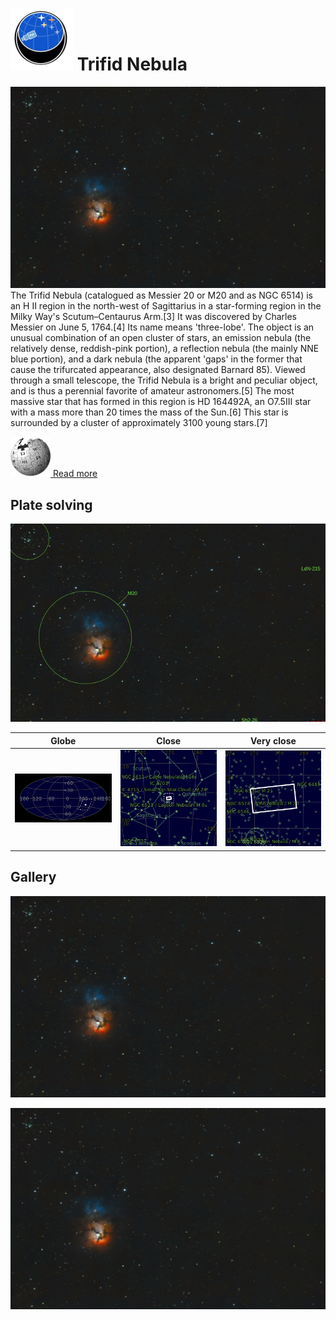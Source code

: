 # ![](Imaging//Common/pyl-tiny.png) Trifid Nebula
![IMG](Imaging//HD/Trifid_Nebula+00+co.jpg)
The Trifid Nebula (catalogued as Messier 20 or M20 and as NGC 6514) is an H II region in the north-west of Sagittarius in a star-forming region in the Milky Way's Scutum–Centaurus Arm.[3] It was discovered by Charles Messier on June 5, 1764.[4] Its name means 'three-lobe'. The object is an unusual combination of an open cluster of stars, an emission nebula (the relatively dense, reddish-pink portion), a reflection nebula (the mainly NNE blue portion), and a dark nebula (the apparent 'gaps' in the former that cause the trifurcated appearance, also designated Barnard 85). Viewed through a small telescope, the Trifid Nebula is a bright and peculiar object, and is thus a perennial favorite of amateur astronomers.[5] The most massive star that has formed in this region is HD 164492A, an O7.5III star with a mass more than 20 times the mass of the Sun.[6] This star is surrounded by a cluster of approximately 3100 young stars.[7]



[![](Imaging//Common/Wikipedia.png) Read more](https://en.wikipedia.org/wiki/Triangulum_Galaxy)
## Plate solving 


![IMG](Imaging//HD/Trifid_Nebula_Annotated.jpg)


| Globe | Close | Very close |
| ----- | ----- | ----- |
|![IMG](Imaging//HD/Trifid_Nebula_Globe.jpg) |![IMG](Imaging//HD/Trifid_Nebula_Close.jpg) |![IMG](Imaging//HD/Trifid_Nebula_Closer.jpg) |

## Gallery
![IMG](Imaging//HD/Trifid_Nebula+00+co.jpg) 

![IMG](Imaging//HD/Trifid_Nebula+01+co.jpg) 

